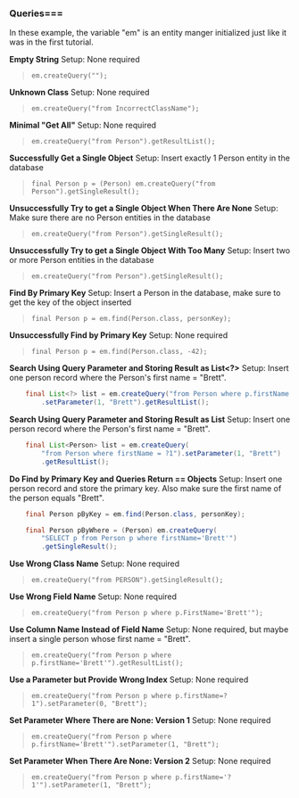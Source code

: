 ### Queries===
In these example, the variable "em" is an entity manger initialized just like it was in the first tutorial.

**Empty String**
Setup: None required
> ```em.createQuery(""); ```

**Unknown Class**
Setup: None required
> ```em.createQuery("from IncorrectClassName"); ```

**Minimal "Get All"**
Setup: None required
> ```em.createQuery("from Person").getResultList(); ```

**Successfully Get a Single Object**
Setup: Insert exactly 1 Person entity in the database
> ```final Person p = (Person) em.createQuery("from Person").getSingleResult(); ```

**Unsuccessfully Try to get a Single Object When There Are None**
Setup: Make sure there are no Person entities in the database
> ``` em.createQuery("from Person").getSingleResult(); ```

**Unsuccessfully Try to get a Single Object With Too Many**
Setup: Insert two or more Person entities in the database
> ```em.createQuery("from Person").getSingleResult(); ```

**Find By Primary Key**
Setup: Insert a Person in the database, make sure to get the key of the object inserted
> ```final Person p = em.find(Person.class, personKey);```

**Unsuccessfully Find by Primary Key**
Setup: None required
> ```final Person p = em.find(Person.class, -42);```

**Search Using Query Parameter and Storing Result as List<?>**
Setup: Insert one person record where the Person's first name = "Brett".
```java
    final List<?> list = em.createQuery("from Person where p.firstName = ?1")
        .setParameter(1, "Brett").getResultList();
```

**Search Using Query Parameter and Storing Result as List<Person>**
Setup: Insert one person record where the Person's first name = "Brett".
```java
    final List<Person> list = em.createQuery(
        "from Person where firstName = ?1").setParameter(1, "Brett")
        .getResultList();
```

**Do Find by Primary Key and Queries Return == Objects**
Setup: Insert one person record and store the primary key. Also make sure the first name of the person equals "Brett".
```java
    final Person pByKey = em.find(Person.class, personKey);

    final Person pByWhere = (Person) em.createQuery(
        "SELECT p from Person p where firstName='Brett'")
        .getSingleResult();
```

**Use Wrong Class Name**
Setup: None required
> ```em.createQuery("from PERSON").getSingleResult(); ```

**Use Wrong Field Name**
Setup: None required
> ```em.createQuery("from Person p where p.FirstName='Brett'"); ```

**Use Column Name Instead of Field Name**
Setup: None required, but maybe insert a single person whose first name = "Brett".
> ``` em.createQuery("from Person p where p.firstName='Brett'").getResultList(); ```

**Use a Parameter but Provide Wrong Index**
Setup: None required
> ``` em.createQuery("from Person p where p.firstName=?1").setParameter(0, "Brett"); ```

**Set Parameter Where There are None: Version 1**
Setup: None required
> ``` em.createQuery("from Person p where p.firstName='Brett'").setParameter(1, "Brett"); ```

**Set Parameter When There Are None: Version 2**
Setup: None required
> ``` em.createQuery("from Person p where p.firstName='?1'").setParameter(1, "Brett"); ```
